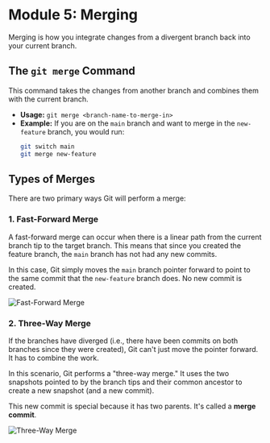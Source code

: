 # Module 5: Merging

Merging is how you integrate changes from a divergent branch back into your current branch.

## The `git merge` Command

This command takes the changes from another branch and combines them with the current branch.

- **Usage:** `git merge <branch-name-to-merge-in>`
- **Example:** If you are on the `main` branch and want to merge in the `new-feature` branch, you would run:
  ```bash
  git switch main
  git merge new-feature
  ```

## Types of Merges

There are two primary ways Git will perform a merge:

### 1. Fast-Forward Merge

A fast-forward merge can occur when there is a linear path from the current branch tip to the target branch. This means that since you created the feature branch, the `main` branch has not had any new commits.

In this case, Git simply moves the `main` branch pointer forward to point to the same commit that the `new-feature` branch does. No new commit is created.

![Fast-Forward Merge](https://git-scm.com/book/en/v2/images/basic-merging-1.png)

### 2. Three-Way Merge

If the branches have diverged (i.e., there have been commits on both branches since they were created), Git can't just move the pointer forward. It has to combine the work.

In this scenario, Git performs a "three-way merge." It uses the two snapshots pointed to by the branch tips and their common ancestor to create a new snapshot (and a new commit).

This new commit is special because it has two parents. It's called a **merge commit**.

![Three-Way Merge](https://git-scm.com/book/en/v2/images/basic-merging-2.png)
